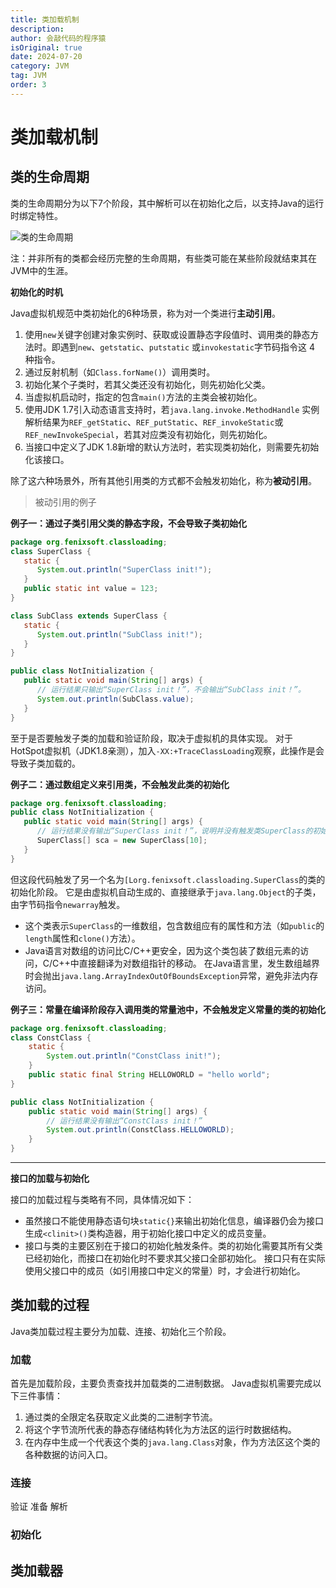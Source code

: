 ```yaml
---
title: 类加载机制
description:
author: 会敲代码的程序猿
isOriginal: true
date: 2024-07-20
category: JVM
tag: JVM
order: 3
---
```


# 类加载机制

## 类的生命周期

类的生命周期分为以下7个阶段，其中解析可以在初始化之后，以支持Java的运行时绑定特性。

![类的生命周期](https://img.geekyspace.cn/pictures/2024/202407260441081.png)

注：并非所有的类都会经历完整的生命周期，有些类可能在某些阶段就结束其在JVM中的生涯。

**初始化的时机**

Java虚拟机规范中类初始化的6种场景，称为对一个类进行**主动引用**。

1. 使用`new`关键字创建对象实例时、获取或设置静态字段值时、调用类的静态方法时。即遇到`new`、`getstatic`、`putstatic`
   或`invokestatic`字节码指令这 4 种指令。
2. 通过反射机制（如`Class.forName()`）调用类时。
3. 初始化某个子类时，若其父类还没有初始化，则先初始化父类。
4. 当虚拟机启动时，指定的包含`main()`方法的主类会被初始化。
5. 使用JDK 1.7引入动态语言支持时，若`java.lang.invoke.MethodHandle`
   实例解析结果为`REF_getStatic`、`REF_putStatic`、`REF_invokeStatic`或`REF_newInvokeSpecial`，若其对应类没有初始化，则先初始化。
6. 当接口中定义了JDK 1.8新增的默认方法时，若实现类初始化，则需要先初始化该接口。

除了这六种场景外，所有其他引用类的方式都不会触发初始化，称为**被动引用**。

> 被动引用的例子

**例子一：通过子类引用父类的静态字段，不会导致子类初始化**

```java
package org.fenixsoft.classloading;
class SuperClass {
   static {
      System.out.println("SuperClass init!");
   }
   public static int value = 123;
}

class SubClass extends SuperClass {
   static {
      System.out.println("SubClass init!");
   }
}

public class NotInitialization {
   public static void main(String[] args) {
      // 运行结果只输出“SuperClass init！”，不会输出“SubClass init！”。
      System.out.println(SubClass.value);
   }
}
```

至于是否要触发子类的加载和验证阶段，取决于虚拟机的具体实现。
对于HotSpot虚拟机（JDK1.8亲测），加入`-XX:+TraceClassLoading`观察，此操作是会导致子类加载的。

**例子二：通过数组定义来引用类，不会触发此类的初始化**

```java
package org.fenixsoft.classloading;
public class NotInitialization {
   public static void main(String[] args) {
      // 运行结果没有输出“SuperClass init！”，说明并没有触发类SuperClass的初始化
      SuperClass[] sca = new SuperClass[10];
   }
}
```

但这段代码触发了另一个名为`[Lorg.fenixsoft.classloading.SuperClass`的类的初始化阶段。
它是由虚拟机自动生成的、直接继承于`java.lang.Object`的子类，由字节码指令`newarray`触发。

* 这个类表示`SuperClass`的一维数组，包含数组应有的属性和方法（如`public`的`length`属性和`clone()`方法）。
* Java语言对数组的访问比C/C++更安全，因为这个类包装了数组元素的访问，C/C++中直接翻译为对数组指针的移动。
  在Java语言里，发生数组越界时会抛出`java.lang.ArrayIndexOutOfBoundsException`异常，避免非法内存访问。

**例子三：常量在编译阶段存入调用类的常量池中，不会触发定义常量的类的初始化**

```java
package org.fenixsoft.classloading;
class ConstClass {
    static {
        System.out.println("ConstClass init!");
    }
    public static final String HELLOWORLD = "hello world";
}

public class NotInitialization {
    public static void main(String[] args) {
        // 运行结果没有输出“ConstClass init！”
        System.out.println(ConstClass.HELLOWORLD);
    }
}
```

---

**接口的加载与初始化**

接口的加载过程与类略有不同，具体情况如下：

* 虽然接口不能使用静态语句块`static{}`来输出初始化信息，编译器仍会为接口生成`<clinit>()`类构造器，用于初始化接口中定义的成员变量。
* 接口与类的主要区别在于接口的初始化触发条件。类的初始化需要其所有父类已经初始化，而接口在初始化时不要求其父接口全部初始化。
  接口只有在实际使用父接口中的成员（如引用接口中定义的常量）时，才会进行初始化。

## 类加载的过程

Java类加载过程主要分为加载、连接、初始化三个阶段。

### 加载

首先是加载阶段，主要负责查找并加载类的二进制数据。
Java虚拟机需要完成以下三件事情：

1. 通过类的全限定名获取定义此类的二进制字节流。
2. 将这个字节流所代表的静态存储结构转化为方法区的运行时数据结构。
3. 在内存中生成一个代表这个类的`java.lang.Class`对象，作为方法区这个类的各种数据的访问入口。

### 连接

验证
准备
解析

### 初始化

## 类加载器


